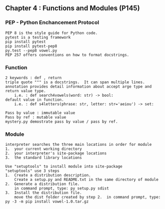 ## Chapter 4 : Functions and Modules (P145)

### PEP - Python Enchancement Protocol
    PEP 8 is the style guide for Python code.
    pytest is a testing framework 
    pip install pytest
    pip install pytest-pep8
    py.test --pep8 vowel.py
    PEP 257 offers conventions on how to format docstrings.

### Function
    2 keywords : def , return
    triple quote """ is a docstrings.  It can span multiple lines.
    annotation provides detail information about accept arge type and return value type.  
        i.e. : def search4vowels(word: str) -> bool:
    default value in function.
        i.e. : def s4letters(phrase: str, letter: str='aeiou') -> set:

    Pass by value : immutable value 
    Pass by ref : mutable value
    mystery.py demostrate pass by value / pass by ref.

### Module
    interpreter searches the three main locations in order for module
    1.  your current working directory
    2.  your interpreter's site-package locations
    3.  the standard library locations

    Use "setuptools" to install module into site-package
    "setuptools" use 3 steps 
    1.  Create a distribution description.
        Create a setup.py and README.txt in the same directory of module
    2.  Generate a distribution file.
        in command prompt, type: py setup.py sdist
    3.  Install the distribution file.
        move the dist folder created by step 2.  in command prompt, type: py -3 -m pip install vowel-1.0.tar.gz